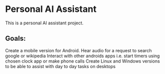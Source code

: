 # Personal AI Assistant
This is a personal AI assistant project. 
## Goals:
  Create a mobile version for Android. 
  Hear audio for a request to search google or wikipedia
  Interact with other androids apps i.e. start timers using chosen clock app or make phone calls
  Create Linux and Windows versions to be able to assist with day to day tasks on desktops
